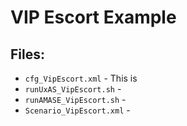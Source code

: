 # VIP Escort Example


## Files:

* `cfg_VipEscort.xml` - This is 
* `runUxAS_VipEscort.sh` - 
* `runAMASE_VipEscort.sh` - 
* `Scenario_VipEscort.xml` -


